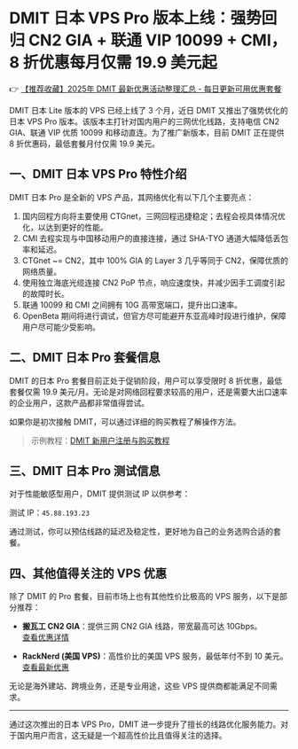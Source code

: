 # DMIT 日本 VPS Pro 版本上线：强势回归 CN2 GIA + 联通 VIP 10099 + CMI，8 折优惠每月仅需 19.9 美元起

👉 [【推荐收藏】2025年 DMIT 最新优惠活动整理汇总 - 每日更新可用优惠套餐](https://bit.ly/dmit_coupon)

DMIT 日本 Lite 版本的 VPS 已经上线了 3 个月，近日 DMIT 又推出了强势优化的日本 VPS Pro 版本。该版本主打针对国内用户的三网优化线路，支持电信 CN2 GIA、联通 VIP 优质 10099 和移动直连。为了推广新版本，目前 DMIT 正在提供 8 折优惠码，最低套餐月付仅需 19.9 美元。

## 一、DMIT 日本 VPS Pro 特性介绍

DMIT 日本 Pro 是全新的 VPS 产品，其网络优化有以下几个主要亮点：

1. 国内回程方向将主要使用 CTGnet，三网回程迅捷稳定；去程会视具体情况优化，以达到更好的性能。
2. CMI 去程实现与中国移动用户的直接连接，通过 SHA-TYO 通道大幅降低丢包率和延迟。
3. CTGnet ~= CN2，其中 100% GIA 的 Layer 3 几乎等同于 CN2，保障优质的网络质量。
4. 使用独立海底光缆连接 CN2 PoP 节点，响应速度快，并减少因手工调度引起的故障时长。
5. 联通 10099 和 CMI 之间拥有 10G 高带宽端口，提升出口速率。
6. OpenBeta 期间将进行调试，但官方尽可能避开东亚高峰时段进行维护，保障用户尽可能少受影响。

## 二、DMIT 日本 Pro 套餐信息

DMIT 的日本 Pro 套餐目前正处于促销阶段，用户可以享受限时 8 折优惠，最低套餐仅需 19.9 美元/月。无论是对网络回程要求较高的用户，还是需要大出口速率的企业用户，这款产品都非常值得尝试。

如果你是初次接触 DMIT，可以通过详细的购买教程了解操作方法。

> 示例教程：[DMIT 新用户注册与购买教程](https://bit.ly/dmit_coupon)

## 三、DMIT 日本 Pro 测试信息

对于性能敏感型用户，DMIT 提供测试 IP 以供参考：

测试 IP：`45.88.193.23`

通过测试，你可以预估线路的延迟及稳定性，更好地为自己的业务选购合适的套餐。

## 四、其他值得关注的 VPS 优惠

除了 DMIT 的 Pro 套餐，目前市场上也有其他性价比极高的 VPS 服务，以下是部分推荐：

- **搬瓦工 CN2 GIA**：提供三网 CN2 GIA 线路，带宽最高可达 10Gbps。  
  [查看优惠详情](https://www.vpsgo.com/bandwagonhost-cn2-gia-ecommerce.html)

- **RackNerd (美国 VPS)**：高性价比的美国 VPS 服务，最低年付不到 10 美元。  
  [查看最新优惠](https://bit.ly/Rack_Nerd)
  
无论是海外建站、跨境业务，还是专业用途，这些 VPS 提供商都能满足不同需求。

---

通过这次推出的日本 VPS Pro，DMIT 进一步提升了擅长的线路优化服务能力。对于国内用户而言，这无疑是一个超高性价比且值得关注的选择。